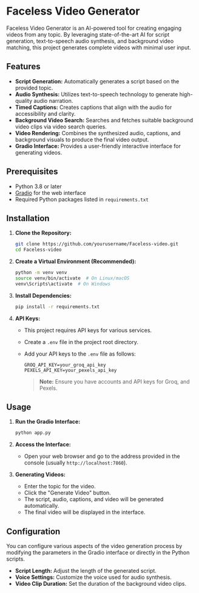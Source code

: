 # Faceless Video Generator

Faceless Video Generator is an AI-powered tool for creating engaging videos from any topic. By leveraging state-of-the-art AI for script generation, text-to-speech audio synthesis, and background video matching, this project generates complete videos with minimal user input.

## Features

- **Script Generation:** Automatically generates a script based on the provided topic.
- **Audio Synthesis:** Utilizes text-to-speech technology to generate high-quality audio narration.
- **Timed Captions:** Creates captions that align with the audio for accessibility and clarity.
- **Background Video Search:** Searches and fetches suitable background video clips via video search queries.
- **Video Rendering:** Combines the synthesized audio, captions, and background visuals to produce the final video output.
- **Gradio Interface:** Provides a user-friendly interactive interface for generating videos.

## Prerequisites

- Python 3.8 or later
- [Gradio](https://gradio.app/) for the web interface
- Required Python packages listed in `requirements.txt`

## Installation

1. **Clone the Repository:**

   ```bash
   git clone https://github.com/yourusername/Faceless-video.git
   cd Faceless-video
    ```

2.  **Create a Virtual Environment (Recommended):**

    ```bash
    python -m venv venv
    source venv/bin/activate  # On Linux/macOS
    venv\Scripts\activate  # On Windows
    ```

3.  **Install Dependencies:**

    ```bash
    pip install -r requirements.txt
    ```

4.  **API Keys:**

    -   This project requires API keys for various services.
    -   Create a `.env` file in the project root directory.
    -   Add your API keys to the `.env` file as follows:

        ```
        GROQ_API_KEY=your_groq_api_key
        PEXELS_API_KEY=your_pexels_api_key
        ```

        > **Note:** Ensure you have accounts and API keys for Groq, and Pexels.

## Usage

1.  **Run the Gradio Interface:**

    ```bash
    python app.py
    ```

2.  **Access the Interface:**

    -   Open your web browser and go to the address provided in the console (usually `http://localhost:7860`).

3.  **Generating Videos:**

    -   Enter the topic for the video.
    -   Click the "Generate Video" button.
    -   The script, audio, captions, and video will be generated automatically.
    -   The final video will be displayed in the interface.

## Configuration

You can configure various aspects of the video generation process by modifying the parameters in the Gradio interface or directly in the Python scripts.

-   **Script Length:** Adjust the length of the generated script.
-   **Voice Settings:** Customize the voice used for audio synthesis.
-   **Video Clip Duration:** Set the duration of the background video clips.